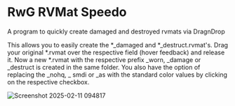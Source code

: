 # RwG RVMat Speedo
A program to quickly create damaged and destroyed rvmats via DragnDrop

This allows you to easily create the *_damaged and *_destruct.rvmat's.
Drag your original *.rvmat over the respective field (hover feedback) and release it. Now a new *.rvmat with the respective prefix _worn, _damage or _destruct is created in the same folder.
You also have the option of replacing the _nohq, _ smdi or _as with the standard color values by clicking on the respective checkbox.

![Screenshot 2025-02-11 094817](https://github.com/user-attachments/assets/b3e5bba1-da79-4240-8b94-7d4a94c3d53d)
